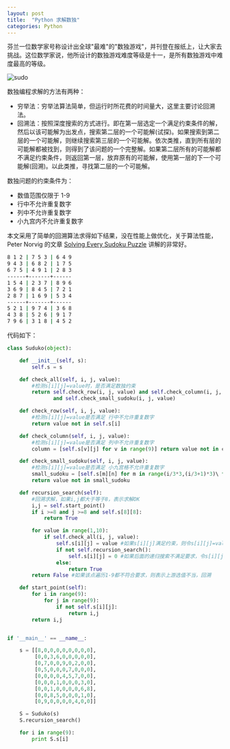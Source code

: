 ```yaml
---
layout: post
title:  "Python 求解数独"
categories: Python 
---
```



芬兰一位数学家号称设计出全球"最难"的"数独游戏"，并刊登在报纸上，让大家去挑战。这位数学家说，他所设计的数独游戏难度等级是十一，是所有数独游戏中难度最高的等级。


![sudo](http://wsfdl.oss-cn-qingdao.aliyuncs.com/puzzlesudu.jpg?imageView2/1/w/300/h/334/q/100)


数独编程求解的方法有两种：

- 穷举法：穷举法算法简单，但运行时所花费的时间量大，这里主要讨论回溯法。
- 回溯法：按照深度搜索的方式进行。即在第一层选定一个满足约束条件的解，然后以该可能解为出发点，搜索第二层的一个可能解(试探)。如果搜索到第二层的一个可能解，则继续搜索第三层的一个可能解。依次类推，直到所有层的可能解都被找到，则得到了该问题的一个完整解。如果第二层所有的可能解都不满足约束条件，则返回第一层，放弃原有的可能解，使用第一层的下一个可能解(回溯)。以此类推，寻找第二层的一个可能解。

数独问题的约束条件为：

- 数值范围仅限于 1-9 
- 行中不允许重复数字
- 列中不允许重复数字 
- 小九宫内不允许重复数字

本文采用了简单的回溯算法求得如下结果，没在性能上做优化，关于算法性能，Peter Norvig 的文章 [Solving Every Sudoku Puzzle](http://norvig.com/sudoku.html) 讲解的非常好。

~~~ bash
8 1 2 | 7 5 3 | 6 4 9
9 4 3 | 6 8 2 | 1 7 5
6 7 5 | 4 9 1 | 2 8 3
------+-------+------
1 5 4 | 2 3 7 | 8 9 6
3 6 9 | 8 4 5 | 7 2 1
2 8 7 | 1 6 9 | 5 3 4
------+-------+------
5 2 1 | 9 7 4 | 3 6 8
4 3 8 | 5 2 6 | 9 1 7
7 9 6 | 3 1 8 | 4 5 2
~~~

代码如下：

~~~ python
class Suduko(object):

    def __init__(self, s):
        self.s = s 

    def check_all(self, i, j, value):
        #检测s[i][j]=value时，是否满足数独约束
        return self.check_row(i, j, value) and self.check_column(i, j, value)\
               and self.check_small_sudoku(i, j, value)

    def check_row(self, i, j, value):
        #检测s[i][j]=value是否满足 行中不允许重复数字
        return value not in self.s[i]

    def check_column(self, i, j, value): 
        #检测s[i][j]=value是否满足 列中不允许重复数字
        column = [self.s[v][j] for v in range(9)] return value not in column

    def check_small_sudoku(self, i, j, value):
        #检测s[i][j]=value是否满足 小九宫格不允许重复数字
        small_sudoku = [self.s[m][n] for m in range(i/3*3,(i/3+1)*3)\ for n in range(j/3*3,(j/3+1)*3)]
        return value not in small_sudoku

    def recursion_search(self):
        #回溯求解，如果i,j都大于等于8，表示求解OK
        i,j = self.start_point()
        if i >=8 and j >=8 and self.s[8][8]:
            return True

        for value in range(1,10):
            if self.check_all(i, j, value):
                self.s[i][j] = value #如果s[i][j]满足约束，则令s[i][j]=value
                if not self.recursion_search():
                    self.s[i][j] = 0 #如果后面的递归搜索不满足要求，令s[i][j] = 0
                else:
                    return True
        return False #如果该点遍历1-9都不符合要求，则表示上游选值不当，回溯 

    def start_point(self):
        for i in range(9):
            for j in range(9):
                if not self.s[i][j]:
                    return i,j
        return i,j


if '__main__' == __name__:

    s = [[8,0,0,0,0,0,0,0,0],
         [0,0,3,6,0,0,0,0,0],
         [0,7,0,0,9,0,2,0,0],
         [0,5,0,0,0,7,0,0,0],
         [0,0,0,0,4,5,7,0,0],
         [0,0,0,1,0,0,0,3,0],
         [0,0,1,0,0,0,0,6,8],
         [0,0,8,5,0,0,0,1,0],
         [0,9,0,0,0,0,4,0,0]]

    S = Suduko(s)
    S.recursion_search()

    for i in range(9):
        print S.s[i]
~~~
